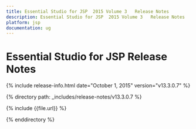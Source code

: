 ```yaml
---
title: Essential Studio for JSP  2015 Volume 3   Release Notes  
description: Essential Studio for JSP  2015 Volume 3   Release Notes  
platform: jsp
documentation: ug
---
```


# Essential Studio for JSP  Release Notes  

{% include release-info.html date="October 1, 2015"  version="v13.3.0.7" %} 


{% directory path: _includes/release-notes/v13.3.0.7 %}

{% include {{file.url}} %}

{% enddirectory %}